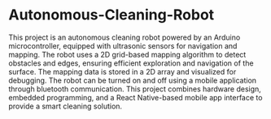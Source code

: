 # Autonomous-Cleaning-Robot
This project is an autonomous cleaning robot powered by an Arduino microcontroller, equipped with ultrasonic sensors for navigation and mapping. The robot uses a 2D grid-based mapping algorithm to detect obstacles and edges, ensuring efficient exploration and navigation of the surface. The mapping data is stored in a 2D array and visualized for debugging. The robot can be turned on and off using a mobile application through bluetooth communication. This project combines hardware design, embedded programming, and a React Native-based mobile app interface to provide a smart cleaning solution.
